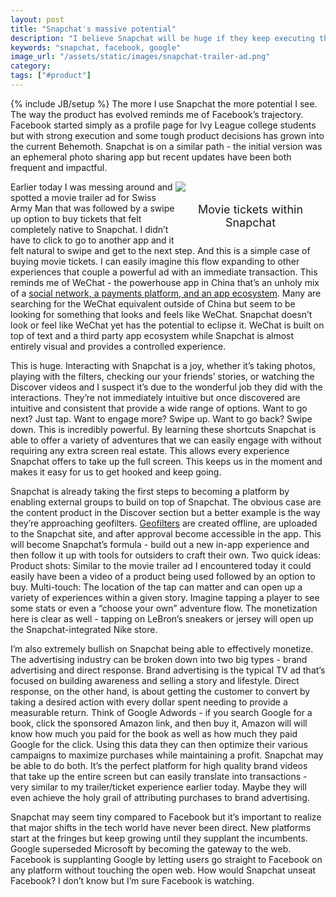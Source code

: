 ```yaml
---
layout: post
title: "Snapchat's massive potential"
description: "I believe Snapchat will be huge if they keep executing the way they have been."
keywords: "snapchat, facebook, google"
image_url: "/assets/static/images/snapchat-trailer-ad.png"
category:
tags: ["#product"]
---
```

{% include JB/setup %}
The more I use Snapchat the more potential I see. The way the product has evolved reminds me of Facebook’s trajectory. Facebook started simply as a profile page for Ivy League college students but with strong execution and some tough product decisions has grown into the current Behemoth. Snapchat is on a similar path - the initial version was an ephemeral photo sharing app but recent updates have been both frequent and impactful.

<div style="float:right; width:240px;">
  <img src="{{ IMG_PATH }}snapchat-trailer-ad.png" />
  <p style="text-align:center; font-size: 18px;">Movie tickets within Snapchat</p>
</div>

Earlier today I was messing around and spotted a movie trailer ad for Swiss Army Man that was followed by a swipe up option to buy tickets that felt completely native to Snapchat. I didn’t have to click to go to another app and it felt natural to swipe and get to the next step. And this is a simple case of buying movie tickets. I can easily imagine this flow expanding to other experiences that couple a powerful ad with an immediate transaction. This reminds me of WeChat - the powerhouse app in China that’s an unholy mix of a [social network, a payments platform, and an app ecosystem](http://a16z.com/2015/08/06/wechat-china-mobile-first/). Many are searching for the WeChat equivalent outside of China but seem to be looking for something that looks and feels like WeChat. Snapchat doesn’t look or feel like WeChat yet has the potential to eclipse it. WeChat is built on top of text and a third party app ecosystem while Snapchat is almost entirely visual and provides a controlled experience.

This is huge. Interacting with Snapchat is a joy, whether it’s taking photos, playing with the filters, checking our your friends’ stories, or watching the Discover videos and I suspect it’s due to the wonderful job they did with the interactions. They’re not immediately intuitive but once discovered are intuitive and consistent that provide a wide range of options. Want to go next? Just tap. Want to engage more? Swipe up. Want to go back? Swipe down. This is incredibly powerful. By learning these shortcuts Snapchat is able to offer a variety of adventures that we can easily engage with without requiring any extra screen real estate. This allows every experience Snapchat offers to take up the full screen. This keeps us in the moment and makes it easy for us to get hooked and keep going.

Snapchat is already taking the first steps to becoming a platform by enabling external groups to build on top of Snapchat. The obvious case are the content product in the Discover section but a better example is the way they’re approaching geofilters. [Geofilters](https://snapchat.com/geofilters) are created offline, are uploaded to the Snapchat site, and after approval become accessible in the app. This will become Snapchat’s formula - build out a new in-app experience and then follow it up with tools for outsiders to craft their own. Two quick ideas:
Product shots: Similar to the movie trailer ad I encountered today it could easily have been a video of a product being used followed by an option to buy.
Multi-touch: The location of the tap can matter and can open up a variety of experiences within a given story. Imagine tapping a player to see some stats or even a “choose your own” adventure flow. The monetization here is clear as well - tapping on LeBron’s sneakers or jersey will open up the Snapchat-integrated Nike store.

I’m also extremely bullish on Snapchat being able to effectively monetize. The advertising industry can be broken down into two big types - brand advertising and direct response. Brand advertising is the typical TV ad that’s focused on building awareness and selling a story and lifestyle. Direct response, on the other hand, is about getting the customer to convert by taking a desired action with every dollar spent needing to provide a measurable return. Think of Google Adwords - if you search Google for a book, click the sponsored Amazon link, and then buy it, Amazon will will know how much you paid for the book as well as how much they paid Google for the click. Using this data they can then optimize their various campaigns to maximize purchases while maintaining a profit. Snapchat may be able to do both. It’s the perfect platform for high quality brand videos that take up the entire screen but can easily translate into transactions - very similar to my trailer/ticket experience earlier today. Maybe they will even achieve the holy grail of attributing purchases to brand advertising.

Snapchat may seem tiny compared to Facebook but it’s important to realize that major shifts in the tech world have never been direct. New platforms start at the fringes but keep growing until they supplant the incumbents. Google superseded Microsoft by becoming the gateway to the web. Facebook is supplanting Google by letting users go straight to Facebook on any platform without touching the open web. How would Snapchat unseat Facebook? I don’t know but I’m sure Facebook is watching.

